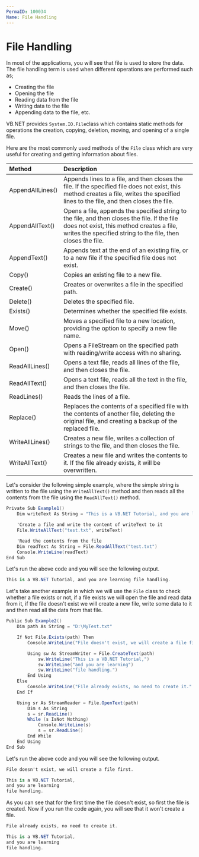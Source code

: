 ```yaml
---
PermaID: 100034
Name: File Handling
---
```


# File Handling

In most of the applications, you will see that file is used to store the data. The file handling term is used when different operations are performed such as;

 - Creating the file
 - Opening the file
 - Reading data from the file
 - Writing data to the file
 - Appending data to the file, etc. 
 
VB.NET provides `System.IO.File`class which contains static methods for operations the creation, copying, deletion, moving, and opening of a single file.

Here are the most commonly used methods of the `File` class which are very useful for creating and getting information about files.

| Method          | Description                                            |
|:----------------|:-------------------------------------------------------|
| AppendAllLines()| Appends lines to a file, and then closes the file. If the specified file does not exist, this method creates a file, writes the specified lines to the file, and then closes the file. |
| AppendAllText() | Opens a file, appends the specified string to the file, and then closes the file. If the file does not exist, this method creates a file, writes the specified string to the file, then closes the file. |
| AppendText()    | Appends text at the end of an existing file, or to a new file if the specified file does not exist.            |
| Copy()          | Copies an existing file to a new file.                 |
| Create()        | Creates or overwrites a file in the specified path.    |
| Delete()        | Deletes the specified file.                            |
| Exists()        | Determines whether the specified file exists.          |
| Move()          | Moves a specified file to a new location, providing the option to specify a new file name. |
| Open()          | Opens a FileStream on the specified path with reading/write access with no sharing. |
| ReadAllLines()  | Opens a text file, reads all lines of the file, and then closes the file. |
| ReadAllText()   | Opens a text file, reads all the text in the file, and then closes the file. |
| ReadLines()     | Reads the lines of a file.                             |
| Replace()       | Replaces the contents of a specified file with the contents of another file, deleting the original file, and creating a backup of the replaced file. |
| WriteAllLines() | Creates a new file, writes a collection of strings to the file, and then closes the file. |
| WriteAllText()  | Creates a new file and writes the contents to it. If the file already exists, it will be overwritten.|

Let's consider the following simple example, where the simple string is written to the file using the `WriteAllText()` method and then reads all the contents from the file using the `ReadAllText()` method.

```csharp
Private Sub Example1()
    Dim writeText As String = "This is a VB.NET Tutorial, and you are learning file handling."

    'Create a file and write the content of writeText to it
    File.WriteAllText("test.txt", writeText)

    'Read the contents from the file
    Dim readText As String = File.ReadAllText("test.txt")
    Console.WriteLine(readText)
End Sub
```

Let's run the above code and you will see the following output.

```csharp
This is a VB.NET Tutorial, and you are learning file handling.
```

Let's take another example in which we will use the `File` class to check whether a file exists or not, if a file exists we will open the file and read data from it, if the file doesn't exist we will create a new file, write some data to it and then read all the data from that file.

```csharp
Public Sub Example2()
    Dim path As String = "D:\MyTest.txt"

    If Not File.Exists(path) Then
        Console.WriteLine("File doesn't exist, we will create a file first." & vbLf)

        Using sw As StreamWriter = File.CreateText(path)
            sw.WriteLine("This is a VB.NET Tutorial,")
            sw.WriteLine("and you are learning")
            sw.WriteLine("file handling.")
        End Using
    Else
        Console.WriteLine("File already exists, no need to create it." & vbLf)
    End If

    Using sr As StreamReader = File.OpenText(path)
        Dim s As String
        s = sr.ReadLine()
        While (s IsNot Nothing)
            Console.WriteLine(s)
            s = sr.ReadLine()
        End While
    End Using
End Sub
```

Let's run the above code and you will see the following output.

```csharp
File doesn't exist, we will create a file first.

This is a VB.NET Tutorial,
and you are learning
file handling.
```

As you can see that for the first time the file doesn't exist, so first the file is created. Now if you run the code again, you will see that it won't create a file.

```csharp
File already exists, no need to create it.

This is a VB.NET Tutorial,
and you are learning
file handling.
```
